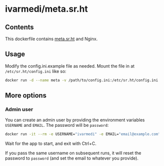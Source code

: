 # ivarmedi/meta.sr.ht

## Contents

This dockerfile contains [meta.sr.ht](https://meta.sr.ht) and Nginx.

## Usage

Modify the config.ini.example file as needed. Mount the file in at `/etc/sr.ht/config.ini` like so:

```bash
docker run -d --name meta -v /path/to/config.ini:/etc/sr.ht/config.ini -p8001:8001 ivarmedi/meta.sr.ht
```

## More options

### Admin user
You can create an admin user by providing the environment variables `USERNAME` and `EMAIL`. The password will be `password`:

```bash
docker run -it --rm -e USERNAME="ivarmedi" -e EMAIL="email@example.com" -v /etc/sr.ht/config.ini:/etc/sr.ht/config.ini ivarmedi/meta.sr.ht
```

Wait for the app to start, and exit with Ctrl+C.

If you pass the same username on subsequent runs, it will reset the password to `password` (and set the email to whatever you provide).
